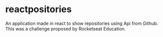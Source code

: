 # reactpositories
An application made in react to show repositories using Api from Github. This was a challenge proposed by Rocketseat Education.
